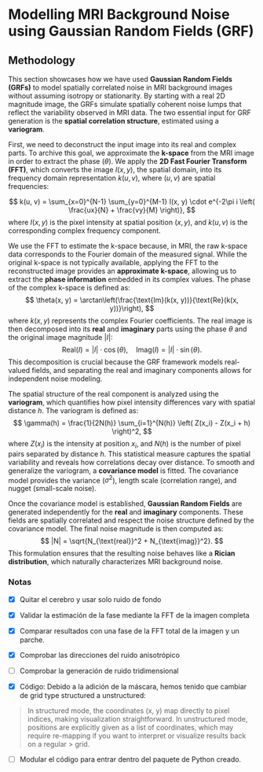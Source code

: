 # Modelling MRI Background Noise using Gaussian Random Fields (GRF)

## Methodology

This section showcases how we have used **Gaussian Random Fields (GRFs)** to model spatially correlated noise in MRI background images without assuming isotropy or stationarity. By starting with a real 2D magnitude image, the GRFs simulate spatially coherent noise lumps that reflect the variability observed in MRI data. The two essential input for GRF generation is the **spatial correlation structure**, estimated using a **variogram**.

First, we need to deconstruct the input image into its real and complex parts. To archive this goal, we approximate the **k-space** from the MRI image in order to extract the phase ($\theta$). We apply the **2D Fast Fourier Transform (FFT)**, which converts the image $I(x, y)$, the spatial domain, into its frequency domain representation $k(u, v)$, where $(u, v)$ are spatial frequencies:

$$
k(u, v) = \sum_{x=0}^{N-1} \sum_{y=0}^{M-1} I(x, y) \cdot e^{-2\pi i \left( \frac{ux}{N} + \frac{vy}{M} \right)},
$$
where $I(x, y)$ is the pixel intensity at spatial position $(x, y)$, and $k(u, v)$ is the corresponding complex frequency component.

We use the FFT to estimate the k-space because, in MRI, the raw k-space data corresponds to the Fourier domain of the measured signal. While the original k-space is not typically available, applying the FFT to the reconstructed image provides an **approximate k-space**, allowing us to extract the **phase information** embedded in its complex values. The phase of the complex k-space is defined as:  
$$
\theta(x, y) = \arctan\left(\frac{\text{Im}(k(x, y))}{\text{Re}(k(x, y))}\right),
$$
where $k(x, y)$ represents the complex Fourier coefficients. The real image is then decomposed into its **real** and **imaginary** parts using the phase $\theta$ and the original image magnitude $|I|$:  
$$
\text{Real}(I) = |I| \cdot \cos(\theta), \quad \text{Imag}(I) = |I| \cdot \sin(\theta).
$$
This decomposition is crucial because the GRF framework models real-valued fields, and separating the real and imaginary components allows for independent noise modeling.

The spatial structure of the real component is analyzed using the **variogram**, which quantifies how pixel intensity differences vary with spatial distance $h$. The variogram is defined as:  
$$
\gamma(h) = \frac{1}{2N(h)} \sum_{i=1}^{N(h)} \left( Z(x_i) - Z(x_i + h) \right)^2,
$$
where $Z(x_i)$ is the intensity at position $x_i$, and $N(h)$ is the number of pixel pairs separated by distance $h$. This statistical measure captures the spatial variability and reveals how correlations decay over distance. To smooth and generalize the variogram, a **covariance model** is fitted. The covariance model provides the variance ($\sigma^2$), length scale (correlation range), and nugget (small-scale noise).

Once the covariance model is established, **Gaussian Random Fields** are generated independently for the **real** and **imaginary** components. These fields are spatially correlated and respect the noise structure defined by the covariance model. The final noise magnitude is then computed as:  
$$
|N| = \sqrt{N_{\text{real}}^2 + N_{\text{imag}}^2}.
$$
This formulation ensures that the resulting noise behaves like a **Rician distribution**, which naturally characterizes MRI background noise. 

### Notas

- [X] Quitar el cerebro y usar solo ruido de fondo
- [X] Validar la estimación de la fase mediante la FFT de la imagen completa
- [X] Comparar resultados con una fase de la FFT total de la imagen y un parche.
- [X] Comprobar las direcciones del ruido anisotrópico
- [ ] Comprobar la generación de ruido tridimensional

- [X] Código: Debido a la adición de la máscara, hemos tenido que cambiar de grid type structured a unstructured:

> In structured mode, the coordinates (x, y) map directly to pixel indices, making visualization straightforward.
> In unstructured mode, positions are explicitly given as a list of coordinates, which may require re-mapping if you want to interpret or visualize results back on a regular > grid.

- [ ] Modular el código para entrar dentro del paquete de Python creado.
